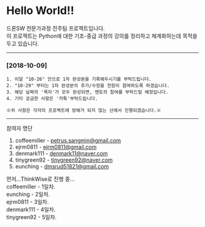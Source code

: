 # Hello World!!

드론SW 전문가과정 전주팀 프로젝트입니다.  
이 프로젝트는 Python에 대한 기초-중급 과정의 강의를 정리하고 체계화하는데 목적을 두고 있습니다.
***
### [2018-10-09]
```
1. 이달 "10-26" 안으로 1차 완성분을 기록해두시기를 부탁드립니다.  
2. "10-29" 부터는 1차 완성분의 추가/수정을 전원이 참여하도록 하겠습니다.  
3. 해당 날짜의 '목차'가 모두 완성되면, 멘토의 참여를 부탁드릴 예정입니다.  
4. 기타 궁금한 사항은 '카톡'부탁드립니다.

※위 사항은 각자의 프로젝트에 방해가 되지 않는 선에서 진행되겠습니다.※
```
***
참여자 명단
1. coffeemiller - petrus.sangmin@gmail.com
2. ejrm0811 - ejrm0811@gmail.com
3. denmark111 - denmark11@naver.com
4. tinygreen92 - tinygreen92@naver.com
5. eunching - dmsrud51821@gmail.com

먼저...ThinkWise로 진행 중...  
coffeemiller - 1일차.  
eunching - 2일차.  
ejrm0811 - 3일차.  
denmark111 - 4일차.  
tinygreen92 - 5일차.  
